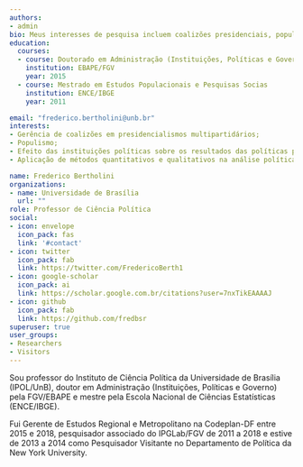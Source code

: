 ```yaml
---
authors:
- admin
bio: Meus interesses de pesquisa incluem coalizões presidenciais, populismo e políticas públicas.
education:
  courses:
  - course: Doutorado em Administração (Instituições, Políticas e Governo)
    institution: EBAPE/FGV
    year: 2015
  - course: Mestrado em Estudos Populacionais e Pesquisas Socias 
    institution: ENCE/IBGE
    year: 2011

email: "frederico.bertholini@unb.br"
interests:
- Gerência de coalizões em presidencialismos multipartidários; 
- Populismo;
- Efeito das instituições políticas sobre os resultados das políticas públicas; 
- Aplicação de métodos quantitativos e qualitativos na análise política e de políticas públicas.

name: Frederico Bertholini
organizations:
- name: Universidade de Brasília
  url: ""
role: Professor de Ciência Política
social:
- icon: envelope
  icon_pack: fas
  link: '#contact'
- icon: twitter
  icon_pack: fab
  link: https://twitter.com/FredericoBerth1
- icon: google-scholar
  icon_pack: ai
  link: https://scholar.google.com.br/citations?user=7nxTikEAAAAJ
- icon: github
  icon_pack: fab
  link: https://github.com/fredbsr
superuser: true
user_groups:
- Researchers
- Visitors
---
```


Sou professor do Instituto de Ciência Política da Universidade de Brasília (IPOL/UnB), doutor em Administração (Instituições, Políticas e Governo) pela FGV/EBAPE e mestre pela Escola Nacional de Ciências Estatísticas (ENCE/IBGE).

Fui Gerente de Estudos Regional e Metropolitano na Codeplan-DF entre 2015 e 2018, pesquisador associado do IPGLab/FGV de 2011 a 2018 e estive de 2013 a 2014 como Pesquisador Visitante no Departamento de Política da New York University. 
